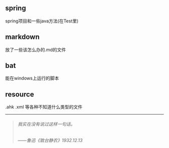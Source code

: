 ## spring

spring项目和一些java方法(在Test里)

## markdown

放了一些该怎么办的.md的文件

## bat

能在windows上运行的脚本

## resource

.ahk .xml 等各种不知道什么类型的文件

***

>###### 我实在没有说过这样一句话。
>###### ——鲁迅《致台静农》1932.12.13
